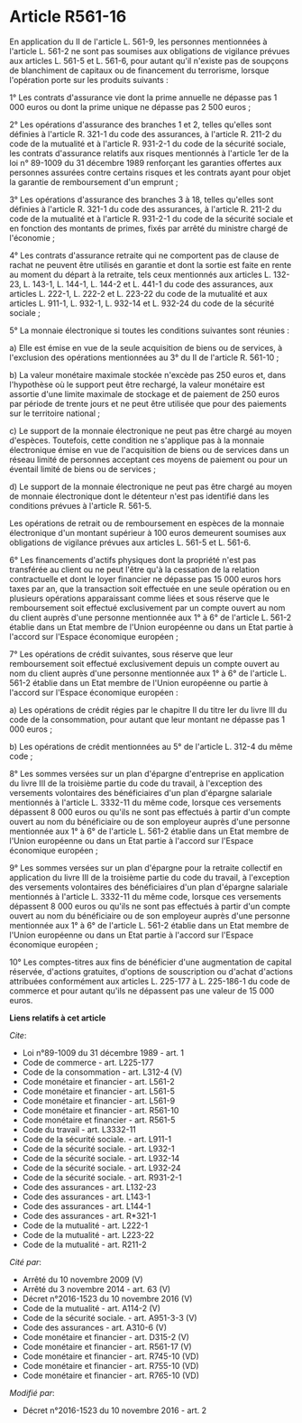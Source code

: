 # Article R561-16

En application du II de l'article L. 561-9, les personnes mentionnées à l'article L. 561-2 ne sont pas soumises aux
obligations de vigilance prévues aux articles L. 561-5 et L. 561-6, pour autant qu'il n'existe pas de soupçons de blanchiment
de capitaux ou de financement du terrorisme, lorsque l'opération porte sur les produits suivants : 

1° Les contrats d'assurance vie dont la prime annuelle ne dépasse pas 1 000 euros ou dont la prime unique ne dépasse pas 2
500 euros ; 

2° Les opérations d'assurance des branches 1 et 2, telles qu'elles sont définies à l'article R. 321-1 du code des assurances,
à l'article R. 211-2 du code de la mutualité et à l'article R. 931-2-1 du code de la sécurité sociale, les contrats
d'assurance relatifs aux risques mentionnés à l'article 1er de la loi n° 89-1009 du 31 décembre 1989 renforçant les garanties
offertes aux personnes assurées contre certains risques et les contrats ayant pour objet la garantie de remboursement d'un
emprunt ; 

3° Les opérations d'assurance des branches 3 à 18, telles qu'elles sont définies à l'article R. 321-1 du code des assurances,
à l'article R. 211-2 du code de la mutualité et à l'article R. 931-2-1 du code de la sécurité sociale et en fonction des
montants de primes, fixés par arrêté du ministre chargé de l'économie ; 

4° Les contrats d'assurance retraite qui ne comportent pas de clause de rachat ne peuvent être utilisés en garantie et dont
la sortie est faite en rente au moment du départ à la retraite, tels ceux mentionnés aux articles L. 132-23, L. 143-1, 
L. 144-1, L. 144-2 et L. 441-1 du code des assurances, aux articles L. 222-1, L. 222-2 et L. 223-22 du code de la mutualité
et aux articles L. 911-1, L. 932-1, L. 932-14 et L. 932-24 du code de la sécurité sociale ; 

5° La monnaie électronique si toutes les conditions suivantes sont réunies : 

a) Elle est émise en vue de la seule acquisition de biens ou de services, à l'exclusion des opérations mentionnées au 3° du
II de l'article R. 561-10 ; 

b) La valeur monétaire maximale stockée n'excède pas 250 euros et, dans l'hypothèse où le support peut être rechargé, la
valeur monétaire est assortie d'une limite maximale de stockage et de paiement de 250 euros par période de trente jours et ne
peut être utilisée que pour des paiements sur le territoire national ; 

c) Le support de la monnaie électronique ne peut pas être chargé au moyen d'espèces. Toutefois, cette condition ne s'applique
pas à la monnaie électronique émise en vue de l'acquisition de biens ou de services dans un réseau limité de personnes
acceptant ces moyens de paiement ou pour un éventail limité de biens ou de services ; 

d) Le support de la monnaie électronique ne peut pas être chargé au moyen de monnaie électronique dont le détenteur n'est pas
identifié dans les conditions prévues à l'article R. 561-5. 

Les opérations de retrait ou de remboursement en espèces de la monnaie électronique d'un montant supérieur à 100 euros
demeurent soumises aux obligations de vigilance prévues aux articles L. 561-5 et L. 561-6.

6° Les financements d'actifs physiques dont la propriété n'est pas transférée au client ou ne peut l'être qu'à la cessation
de la relation contractuelle et dont le loyer financier ne dépasse pas 15 000 euros hors taxes par an, que la transaction
soit effectuée en une seule opération ou en plusieurs opérations apparaissant comme liées et sous réserve que le
remboursement soit effectué exclusivement par un compte ouvert au nom du client auprès d'une personne mentionnée aux 1° à 6°
de l'article L. 561-2 établie dans un Etat membre de l'Union européenne ou dans un Etat partie à l'accord sur l'Espace
économique européen ; 

7° Les opérations de crédit suivantes, sous réserve que leur remboursement soit effectué exclusivement depuis un compte
ouvert au nom du client auprès d'une personne mentionnée aux 1° à 6° de l'article L. 561-2 établie dans un Etat membre de
l'Union européenne ou partie à l'accord sur l'Espace économique européen : 

a) Les opérations de crédit régies par le chapitre II du titre Ier du livre III du code de la consommation, pour autant que
leur montant ne dépasse pas 1 000 euros ; 

b) Les opérations de crédit mentionnées au 5° de l'article L. 312-4 du même code ; 

8° Les sommes versées sur un plan d'épargne d'entreprise en application du livre III de la troisième partie du code du
travail, à l'exception des versements volontaires des bénéficiaires d'un plan d'épargne salariale mentionnés à l'article L.
3332-11 du même code, lorsque ces versements dépassent 8 000 euros ou qu'ils ne sont pas effectués à partir d'un compte
ouvert au nom du bénéficiaire ou de son employeur auprès d'une personne mentionnée aux 1° à 6° de l'article L. 561-2 établie
dans un Etat membre de l'Union européenne ou dans un Etat partie à l'accord sur l'Espace économique européen ; 

9° Les sommes versées sur un plan d'épargne pour la retraite collectif en application du livre III de la troisième partie du
code du travail, à l'exception des versements volontaires des bénéficiaires d'un plan d'épargne salariale mentionnés à
l'article L. 3332-11 du même code, lorsque ces versements dépassent 8 000 euros ou qu'ils ne sont pas effectués à partir d'un
compte ouvert au nom du bénéficiaire ou de son employeur auprès d'une personne mentionnée aux 1° à 6° de l'article L. 561-2
établie dans un Etat membre de l'Union européenne ou dans un Etat partie à l'accord sur l'Espace économique européen ; 

10° Les comptes-titres aux fins de bénéficier d'une augmentation de capital réservée, d'actions gratuites, d'options de
souscription ou d'achat d'actions attribuées conformément aux articles L. 225-177 à L. 225-186-1 du code de commerce et pour
autant qu'ils ne dépassent pas une valeur de 15 000 euros.

**Liens relatifs à cet article**

_Cite_:

  - Loi n°89-1009 du 31 décembre 1989 - art. 1
  - Code de commerce - art. L225-177
  - Code de la consommation - art. L312-4 (V)
  - Code monétaire et financier - art. L561-2
  - Code monétaire et financier - art. L561-5
  - Code monétaire et financier - art. L561-9
  - Code monétaire et financier - art. R561-10
  - Code monétaire et financier - art. R561-5
  - Code du travail - art. L3332-11
  - Code de la sécurité sociale. - art. L911-1
  - Code de la sécurité sociale. - art. L932-1
  - Code de la sécurité sociale. - art. L932-14
  - Code de la sécurité sociale. - art. L932-24
  - Code de la sécurité sociale. - art. R931-2-1
  - Code des assurances - art. L132-23
  - Code des assurances - art. L143-1
  - Code des assurances - art. L144-1
  - Code des assurances - art. R*321-1
  - Code de la mutualité - art. L222-1
  - Code de la mutualité - art. L223-22
  - Code de la mutualité - art. R211-2

_Cité par_:

  - Arrêté du 10 novembre 2009 (V)
  - Arrêté du 3 novembre 2014 - art. 63 (V)
  - Décret n°2016-1523 du 10 novembre 2016 (V)
  - Code de la mutualité - art. A114-2 (V)
  - Code de la sécurité sociale. - art. A951-3-3 (V)
  - Code des assurances - art. A310-6 (V)
  - Code monétaire et financier - art. D315-2 (V)
  - Code monétaire et financier - art. R561-17 (V)
  - Code monétaire et financier - art. R745-10 (VD)
  - Code monétaire et financier - art. R755-10 (VD)
  - Code monétaire et financier - art. R765-10 (VD)

_Modifié par_:

  - Décret n°2016-1523 du 10 novembre 2016 - art. 2

